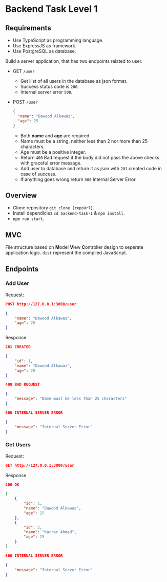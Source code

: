 # Backend Task Level 1

## Requirements

- Use TypeScript as programming language.
- Use ExpressJS as framework.
- Use PostgreSQL as database.

Build a server application, that has two endpoints related to user.

- GET `/user`

  - Get llist of all users in the database as json format.
  - Success status code is `200`.
  - Internal server error `500`.

- POST `/user`
  ```json
  {
    "name": "Dawood Alkawaz",
    "age": 25
  }
  ```
  - Both **name** and **age** are required.
  - Name must be a string, neither less than 2 nor more than 25 characters.
  - Age must be a positive integer.
  - Return `400` Bad request if the body did not pass the above checks with graceful error message.
  - Add user to database and return it as json with `201` created code in case of success.
  - If anything goes wrong return `500` Internal Server Error.

## Overview

- Clone repository `git clone [repoUrl]`.
- Install dependicies `cd backend-task-1` & `npm install`.
- `npm run start`.

## MVC

File structure based on **M**odel **V**iew **C**ontroller design to seperate application logic.
`dist` represent the compiled JavaScript.

## Endpoints

### Add User

Request:

```json
POST http://127.0.0.1:3000/user

{
    "name": "Dawood Alkawaz",
    "age": 25
}
```

Response

```json
201 CREATED

{
    "id": 1,
    "name": "Dawood Alkawaz",
    "age": 25
}
```

```json
400 BAD REQUEST

{
    "message": "Name must be less than 25 characters"
}
```

```json
500 INTERNAL SERVER ERROR

{
    "message": "Internal Server Error"
}
```

### Get Users

Request:

```json
GET http://127.0.0.1:3000/user
```

Response

```json
200 OK

[
    {
        "id": 1,
        "name": "Dawood Alkawaz",
        "age": 25
    },
    {
        "id": 2,
        "name": "Karrar Ahmad",
        "age": 25
    }
]
```

```json
500 INTERNAL SERVER ERROR

{
    "message": "Internal Server Error"
}
```
